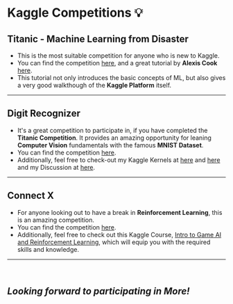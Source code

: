 # Kaggle Competitions 💡

## Titanic - Machine Learning from Disaster
- This is the most suitable competition for anyone who is new to Kaggle.
- You can find the competition [here](https://www.kaggle.com/c/titanic), and a great tutorial by **Alexis Cook** [here](https://www.kaggle.com/alexisbcook/titanic-tutorial).
- This tutorial not only introduces the basic concepts of ML, but also gives a very good walkthough of the **Kaggle Platform** itself.

<hr/>

## Digit Recognizer
- It's a great competition to participate in, if you have completed the **Titanic Competition**. It provides an amazing opportunity for leaning **Computer Vision** fundamentals with the famous **MNIST Dataset**.
- You can find the competition [here](https://www.kaggle.com/c/digit-recognizer).
- Additionally, feel free to check-out my Kaggle Kernels at [here](https://www.kaggle.com/elemento/digitrecognizer-1) and [here](https://www.kaggle.com/elemento/digitrecognizer-2) and my Discussion at [here](https://www.kaggle.com/c/digit-recognizer/discussion/272261).

<hr/>

## Connect X
- For anyone looking out to have a break in **Reinforcement Learning**, this is an amazing competition.
- You can find the competition [here](https://www.kaggle.com/c/connectx).
- Additionally, feel free to check out this Kaggle Course, [Intro to Game AI and Reinforcement Learning](https://www.kaggle.com/learn/intro-to-game-ai-and-reinforcement-learning), which will equip you with the required skills and knowledge.

<hr/>
<br/>

## *Looking forward to participating in More!*